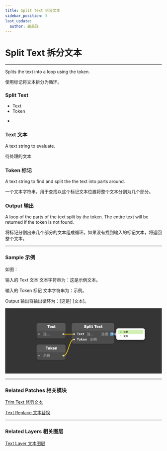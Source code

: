 ```yaml
---
title: Split Text 拆分文本
sidebar_position: 5
last_update:
  author: 蒯美政
---
```


# Split Text 拆分文本

---

Splits the text into a loop using the token.

使用标记将文本拆分为循环。

<div className="patch-container">
    <div className="patch processor">
        <h3>Split Text</h3>
        <ul className="inputs">
            <li>Text<span></span></li>
            <li>Token<span></span></li> 
        </ul>
        <ul className="outputs">
            <li>&nbsp;<span></span></li>
        </ul>
    </div>
</div>

### Text 文本

A text string to evaluate.

待处理的文本

### Token 标记

A text string to find and split the the text into parts around.

一个文本字符串，用于查找以这个标记文本位置将整个文本分割为几个部分。

### Output 输出

A loop of the parts of the text split by the token. The entire text will be returned if the token is not found.

将标记分割出来几个部分的文本组成循环。如果没有找到输入的标记文本，将返回整个文本。

---

### Sample 示例

如图：

输入的 Text 文本 文本字符串为：这是示例文本。

输入的 Token 标记 文本字符串为：示例。

Output 输出将输出循环为：[这是] [文本]。

![Image](./../../../static/img/docs/Text/split-text-example.png)

---

### Related Patches 相关模块

[Trim Text 修剪文本](./Trim%20Text.md)

[Text Replace 文本替换](./Text%20Replace.md)

---

### Related Layers 相关图层

[Text Layer 文本图层](./../Layer/Text%20Layer.md)
